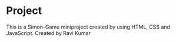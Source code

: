 # Project

This is a Simon-Game miniproject created by using HTML, CSS and JavaScript.
Created by Ravi Kumar
